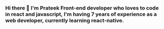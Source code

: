 ### Hi there 👋 I'm Prateek Front-end developer who loves to code in react and javascript, I'm having 7 years of experience as a web developer, currently learning react-native.
